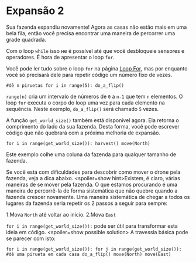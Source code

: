 # Expansão 2
Sua fazenda expandiu novamente! Agora as casas não estão mais em uma bela fila, então você precisa encontrar uma maneira de percorrer uma grade quadrada.

Com o loop `while` isso не é possível até que você desbloqueie sensores e operadores.
É hora de apresentar o loop `for`.

Você pode ler tudo sobre o loop `for` na página [Loop For](docs/scripting/for.md), mas por enquanto você só precisará dele para repetir código um número fixo de vezes.

`#dê n piruetas
for i in range(5):
	do_a_flip()`

`range(n)` cria um intervalo de números de `0` a `n-1` que tem `n` elementos. O loop `for` executa o corpo do loop uma vez para cada elemento na sequência. Neste exemplo, `do_a_flip()` será chamado `5` vezes.

A função `get_world_size()` também está disponível agora. Ela retorna o comprimento do lado da sua fazenda. Desta forma, você pode escrever código que não quebrará com a próxima melhoria de expansão.

`for i in range(get_world_size()):
	harvest()
	move(North)`

Este exemplo colhe uma coluna da fazenda para qualquer tamanho de fazenda.

Se você está com dificuldades para descobrir como mover o drone pela fazenda, veja a dica abaixo.
<spoiler=show hint>Existem, é claro, várias maneiras de se mover pela fazenda.
O que estamos procurando é uma maneira de percorrê-la de forma sistemática que não quebre quando a fazenda crescer novamente.
Uma maneira sistemática de chegar a todos os lugares da fazenda seria repetir os 2 passos a seguir para sempre:

1.Mova `North` até voltar ao início.
2.Mova `East`

`for i in range(get_world_size()):` pode ser útil para transformar esta ideia em código.
</spoiler>
<spoiler=show possible solution> A travessia básica pode se parecer com isto:

`for i in range(get_world_size()):
	for j in range(get_world_size()):
		#dê uma pirueta em cada casa
		do_a_flip()
		move(North)
	move(East)`
</spoiler>